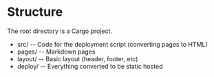 # Structure

The root directory is a Cargo project.

- src/ -- Code for the deployment script (converting pages to HTML)
- pages/ -- Markdown pages
- layout/ -- Basic layout (header, footer, etc)
- deploy/ -- Everything converted to be static hosted
